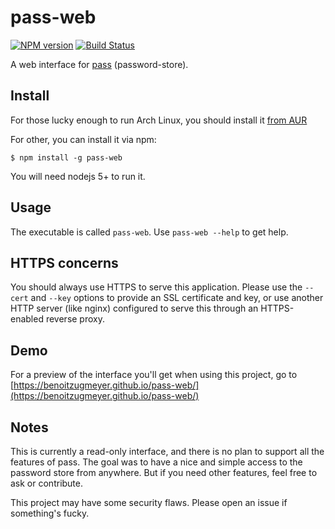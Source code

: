 # pass-web

[![NPM version](https://img.shields.io/npm/v/pass-web.svg)](https://www.npmjs.com/package/pass-web)
[![Build Status](https://travis-ci.org/BenoitZugmeyer/pass-web.svg?branch=master)](https://travis-ci.org/BenoitZugmeyer/pass-web)

A web interface for [pass](http://www.passwordstore.org/) (password-store).

## Install

For those lucky enough to run Arch Linux, you should install it [from
AUR](https://aur.archlinux.org/packages/pass-web)

For other, you can install it via npm:

```
$ npm install -g pass-web
```

You will need nodejs 5+ to run it.

## Usage

The executable is called `pass-web`. Use `pass-web --help` to get help.

## HTTPS concerns

You should always use HTTPS to serve this application. Please use the `--cert` and `--key` options
to provide an SSL certificate and key, or use another HTTP server (like nginx) configured to serve
this through an HTTPS-enabled reverse proxy.

## Demo

For a preview of the interface you'll get when using this project, go to
[https://benoitzugmeyer.github.io/pass-web/](https://benoitzugmeyer.github.io/pass-web/)

## Notes

This is currently a read-only interface, and there is no plan to support all the features
of pass. The goal was to have a nice and simple access to the password store from anywhere. But if
you need other features, feel free to ask or contribute.

This project may have some security flaws. Please open an issue if something's fucky.

